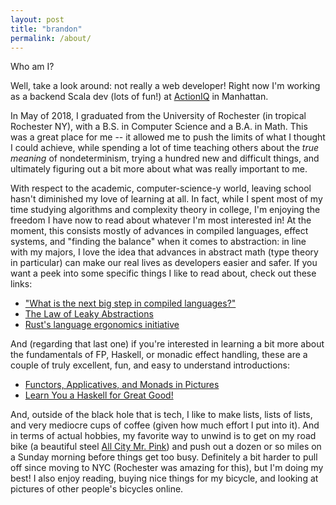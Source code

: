 ```yaml
---
layout: post
title: "brandon"
permalink: /about/
---
```


Who am I?

Well, take a look around: not really a web developer! Right now I'm working as a backend Scala dev (lots of fun!) at [ActionIQ](https://www.actioniq.com) in Manhattan.

In May of 2018, I graduated from the University of Rochester (in tropical Rochester NY), with a B.S. in Computer Science and a B.A. in Math. This was a great place for me -- it allowed me to push the limits of what I thought I could achieve, while spending a lot of time teaching others about the _true meaning_ of nondeterminism, trying a hundred new and difficult things, and ultimately figuring out a bit more about what was really important to me.

With respect to the academic, computer-science-y world, leaving school hasn't diminished my love of learning at all. In fact, while I spent most of my time studying algorithms and complexity theory in college, I'm enjoying the freedom I have now to read about whatever I'm most interested in! At the moment, this consists mostly of advances in compiled languages, effect systems, and "finding the balance" when it comes to abstraction: in line with my majors, I love the idea that advances in abstract math (type theory in particular) can make our real lives as developers easier and safer. If you want a peek into some specific things I like to read about, check out these links:

- ["What is the next big step in compiled languages?"](https://graydon2.dreamwidth.org/253769.html)
- [The Law of Leaky Abstractions](https://www.joelonsoftware.com/2002/11/11/the-law-of-leaky-abstractions/)
- [Rust's language ergonomics initiative](https://blog.rust-lang.org/2017/03/02/lang-ergonomics.html)

And (regarding that last one) if you're interested in learning a bit more about the fundamentals of FP, Haskell, or monadic effect handling, these are a couple of truly excellent, fun, and easy to understand introductions:

- [Functors, Applicatives, and Monads in Pictures](http://adit.io/posts/2013-04-17-functors,_applicatives,_and_monads_in_pictures.html)
- [Learn You a Haskell for Great Good!](http://learnyouahaskell.com/chapters)

And, outside of the black hole that is tech, I like to make lists, lists of lists, and very mediocre cups of coffee (given how much effort I put into it). And in terms of actual hobbies, my favorite way to unwind is to get on my road bike (a beautiful steel [All City Mr. Pink](/assets/bike.jpg)) and push out a dozen or so miles on a Sunday morning before things get too busy. Definitely a bit harder to pull off since moving to NYC (Rochester was amazing for this), but I'm doing my best! I also enjoy reading, buying nice things for my bicycle, and looking at pictures of other people's bicycles online.